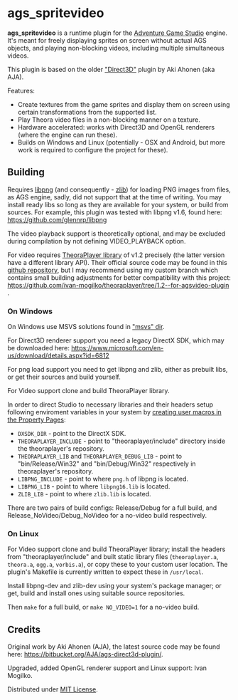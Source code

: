 # ags_spritevideo

**ags_spritevideo** is a runtime plugin for the [Adventure Game Studio](https://github.com/adventuregamestudio/ags) engine. It's meant for freely displaying sprites on screen without actual AGS objects, and playing non-blocking videos, including multiple simultaneous videos.

This plugin is based on the older ["Direct3D"](https://bitbucket.org/AJA/ags-direct3d-plugin/) plugin by Aki Ahonen (aka AJA).

Features:
* Create textures from the game sprites and display them on screen using certain transformations from the supported list.
* Play Theora video files in a non-blocking manner on a texture.
* Hardware accelerated: works with Direct3D and OpenGL renderers (where the engine can run these).
* Builds on Windows and Linux (potentially - OSX and Android, but more work is required to configure the project for these).


## Building

Requires [libpng](http://www.libpng.org/pub/png/) (and consequently - [zlib](http://zlib.net/)) for loading PNG images from files, as AGS engine, sadly, did not support that at the time of writing.
You may install ready libs so long as they are available for your system, or build from sources. For example, this plugin was tested with libpng v1.6, found here: https://github.com/glennrp/libpng

The video playback support is theoretically optional, and may be excluded during compilation by not defining VIDEO_PLAYBACK option.

For video requires [TheoraPlayer library](https://www.cateia.com/libtheoraplayer/wiki/index.php/Main_Page) of v1.2 precisely (the latter version have a different library API). Their official source code may be found in this [github repository](https://github.com/AprilAndFriends/theoraplayer), but I may recommend using my custom branch which contains small building adjustments for better compatibility with this project: https://github.com/ivan-mogilko/theoraplayer/tree/1.2--for-agsvideo-plugin .

### On Windows

On Windows use MSVS solutions found in ["msvs" dir](https://github.com/ivan-mogilko/ags-spritevideo/tree/master/msvs).

For Direct3D renderer support you need a legacy DirectX SDK, which may be downloaded here: https://www.microsoft.com/en-us/download/details.aspx?id=6812

For png load support you need to get libpng and zlib, either as prebuilt libs, or get their sources and build yourself.

For Video support clone and build TheoraPlayer library.

In order to direct Studio to necessary libraries and their headers setup following enviroment variables in your system by [creating user macros in the Property Pages](https://docs.microsoft.com/en-us/cpp/build/working-with-project-properties?view=msvc-160#user-defined-macros):

* `DXSDK_DIR` - point to the DirectX SDK.
* `THEORAPLAYER_INCLUDE` - point to "theoraplayer/include" directory inside the theoraplayer's repository.
* `THEORAPLAYER_LIB` and `THEORAPLAYER_DEBUG_LIB` - point to "bin/Release/Win32" and "bin/Debug/Win32" respectively in theoraplayer's repository.
* `LIBPNG_INCLUDE` - point to where `png.h` of libpng is located.
* `LIBPNG_LIB` - point to where `libpng16.lib` is located.
* `ZLIB_LIB` - point to where `zlib.lib` is located.

There are two pairs of build configs: Release/Debug for a full build, and Release\_NoVideo/Debug\_NoVideo for a no-video build respectively.

### On Linux

For Video support clone and build TheoraPlayer library; install the headers from "theoraplayer/include" and built static library files (`theoraplayer.a`, `theora.a`, `ogg.a`, `vorbis.a`), or copy these to your custom user location. The plugin's Makefile is currently written to expect these in `/usr/local`.

Install libpng-dev and zlib-dev using your system's package manager; or get, build and install ones using suitable source repositories.

Then `make` for a full build, or `make NO_VIDEO=1` for a no-video build.

## Credits

Original work by Aki Ahonen (AJA), the latest source code may be found here: https://bitbucket.org/AJA/ags-direct3d-plugin/.

Upgraded, added OpenGL renderer support and Linux support: Ivan Mogilko.

Distributed under [MIT License](LICENSE.md).
